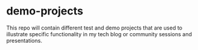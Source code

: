 # demo-projects
This repo will contain different test and demo projects that are used to illustrate specific functionality in my tech blog or community sessions and presentations.

